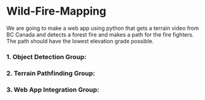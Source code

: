 ﻿# Wild-Fire-Mapping

We are going to make a web app using python that gets a terrain video from BC Canada and detects a forest fire and makes a path for the fire fighters. The path should have the lowest elevation grade possible.

### 1. **Object Detection Group**:

### 2. **Terrain Pathfinding Group**:

### 3. **Web App Integration Group**:
